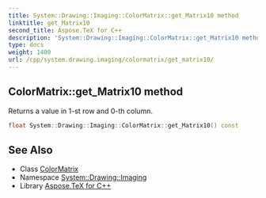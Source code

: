 ```yaml
---
title: System::Drawing::Imaging::ColorMatrix::get_Matrix10 method
linktitle: get_Matrix10
second_title: Aspose.TeX for C++
description: 'System::Drawing::Imaging::ColorMatrix::get_Matrix10 method. Returns a value in 1-st row and 0-th column in C++.'
type: docs
weight: 1400
url: /cpp/system.drawing.imaging/colormatrix/get_matrix10/
---
```

## ColorMatrix::get_Matrix10 method


Returns a value in 1-st row and 0-th column.

```cpp
float System::Drawing::Imaging::ColorMatrix::get_Matrix10() const
```

## See Also

* Class [ColorMatrix](../)
* Namespace [System::Drawing::Imaging](../../)
* Library [Aspose.TeX for C++](../../../)
